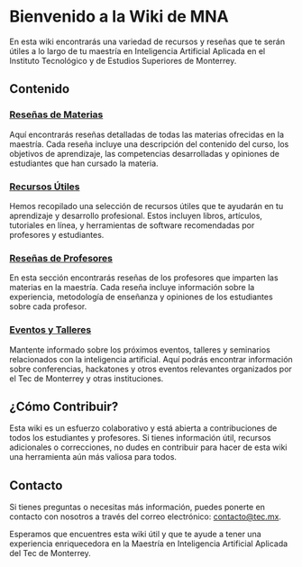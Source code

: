 # Bienvenido a la Wiki de MNA

En esta wiki encontrarás una variedad de recursos y reseñas que te serán útiles a lo largo de tu maestría en Inteligencia Artificial Aplicada en el Instituto Tecnológico y de Estudios Superiores de Monterrey.

## Contenido

### [Reseñas de Materias](resenas-materias.md)
Aquí encontrarás reseñas detalladas de todas las materias ofrecidas en la maestría. Cada reseña incluye una descripción del contenido del curso, los objetivos de aprendizaje, las competencias desarrolladas y opiniones de estudiantes que han cursado la materia.

### [Recursos Útiles](recursos-utiles.md)
Hemos recopilado una selección de recursos útiles que te ayudarán en tu aprendizaje y desarrollo profesional. Estos incluyen libros, artículos, tutoriales en línea, y herramientas de software recomendadas por profesores y estudiantes.

### [Reseñas de Profesores](resenas-profesores.md)
En esta sección encontrarás reseñas de los profesores que imparten las materias en la maestría. Cada reseña incluye información sobre la experiencia, metodología de enseñanza y opiniones de los estudiantes sobre cada profesor.

### [Eventos y Talleres](calendario-eventos.md)
Mantente informado sobre los próximos eventos, talleres y seminarios relacionados con la inteligencia artificial. Aquí podrás encontrar información sobre conferencias, hackatones y otros eventos relevantes organizados por el Tec de Monterrey y otras instituciones.

## ¿Cómo Contribuir?
Esta wiki es un esfuerzo colaborativo y está abierta a contribuciones de todos los estudiantes y profesores. Si tienes información útil, recursos adicionales o correcciones, no dudes en contribuir para hacer de esta wiki una herramienta aún más valiosa para todos.

## Contacto
Si tienes preguntas o necesitas más información, puedes ponerte en contacto con nosotros a través del correo electrónico: [contacto@tec.mx](mailto:contacto@tec.mx).

Esperamos que encuentres esta wiki útil y que te ayude a tener una experiencia enriquecedora en la Maestría en Inteligencia Artificial Aplicada del Tec de Monterrey.
